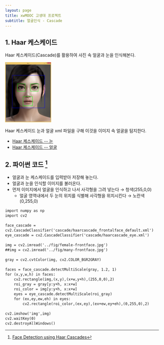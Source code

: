 ```yaml
---
layout: page
title: xwMOOC 고생대 프로젝트
subtitle: 얼굴인식 - Cascade
---
```



## 1. Haar 케스케이드 

Haar 케스케이드(Cascade)를 활용하여 사진 속 얼굴과 눈을 인식해본다.

<img src="fig/haar-face-detection.png" alt="얼굴인식" width="30%">

Haar 케스케이드 눈과 얼굴 xml 파일을 구해 이것을 이미지 속 얼굴을 탐지한다.

* [Haar 케스케이드 -- 눈](https://raw.githubusercontent.com/Itseez/opencv/master/data/haarcascades/haarcascade_eye.xml)
* [Haar 케스케이드 -- 얼굴](https://raw.githubusercontent.com/Itseez/opencv/master/data/haarcascades/haarcascade_frontalface_default.xml)

## 2. 파이썬 코드 [^opencv-haar]

[^opencv-haar]: [Face Detection using Haar Cascades](http://docs.opencv.org/3.1.0/d7/d8b/tutorial_py_face_detection.html)

* 얼굴과 눈 케스케이드를 입력받아 저장해 놓는다.
* 얼굴과 눈을 인식할 이미지를 불러온다.
* 먼저 이미지에서 얼굴을 인식하고 나서 사각형을 그려 넣는다 &rarr; 청색(255,0,0)
    * 얼굴 영역내에서 두 눈의 위치를 식별해 사각형을 위치시킨다 &rarr; 노란색(0,255,0)

~~~ {.python}
import numpy as np
import cv2
 
face_cascade = cv2.CascadeClassifier('cascade/haarcascade_frontalface_default.xml')
eye_cascade = cv2.CascadeClassifier('cascade/haarcascade_eye.xml')
 
img = cv2.imread('../fig/female-frontface.jpg')
##img = cv2.imread('../fig/many-frontface.jpg')

gray = cv2.cvtColor(img, cv2.COLOR_BGR2GRAY)

faces = face_cascade.detectMultiScale(gray, 1.2, 1)
for (x,y,w,h) in faces:
    cv2.rectangle(img,(x,y),(x+w,y+h),(255,0,0),2)
    roi_gray = gray[y:y+h, x:x+w]
    roi_color = img[y:y+h, x:x+w]
    eyes = eye_cascade.detectMultiScale(roi_gray)
    for (ex,ey,ew,eh) in eyes:
        cv2.rectangle(roi_color,(ex,ey),(ex+ew,ey+eh),(0,255,0),2)

cv2.imshow('img',img)
cv2.waitKey(0)
cv2.destroyAllWindows()
~~~

